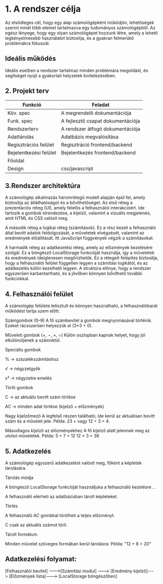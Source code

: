 # 1. A rendszer célja
Az elsődleges cél, hogy egy alap számológépként működjön, lehetőségek szerint minél több elemet tartalmazva egy tudományos számológépből. Az egész lényege, hogy egy olyan számológépet hozzunk létre, amely a lehető legkényelmesebb használatot biztosítja, és a gyakran felmerükő problémákra fókuszál.

## Ideális működés 
Ideális esetben a rendszer tartalmaz minden problémára megoldást, és segítséget nyújt a gyakorlati helyzetek kivitelezésében.

## 2. Projekt terv

| Funkció                     | Feladat                                   |
| ----------------------------| ------------------------------------------|
| Köv. spec                   | A megrendelő dokumentációja               |       
| Funk. spec                  | A fejlesztő csapat dokumentációja         |       
| Rendszerterv                | A rendszer átfogó dokumentációja          |      
| Adattárolás                 | Adatbázis megvalósítása                   |      
| Regisztrációs felület       | Regisztráció frontend/backend             |      
| Bejelentkezési felület      | Bejelentkezés frontend/backend            |       
| Főoldal                     |                                           |
| Design                      | css/javascript                            |



## 3.Rendszer architektúra
A számológép alkalmazás háromrétegű modell alapján épül fel, amely biztosítja az átláthatóságot és a bővíthetőséget.
Az első réteg a prezentációs réteg (UI), amely felelős a felhasználói interakcióért. Ide tartozik a gombok elrendezése, a kijelző, valamint a vizuális megjelenés, amit HTML és CSS valósít meg.

A második réteg a logikai réteg (számítások). Ez a rész kezeli a felhasználó által bevitt adatok feldolgozását, a műveletek elvégzését, valamint az eredmények előállítását. Itt JavaScript függvények végzik a számításokat.

A harmadik réteg az adatkezelési réteg, amely az előzmények kezelésére szolgál. Ez a böngésző LocalStorage funkcióját használja, így a műveletek és eredmények ideiglenesen megőrizhetők.
Ez a rétegelt felépítés biztosítja, hogy a felhasználói felület független legyen a számítási logikától, és az adatkezelés külön kezelhető legyen. A struktúra előnye, hogy a rendszer egyszerűen karbantartható, és a jövőben könnyen bővíthető további funkciókkal.

## 4. Felhasználói felület
A számológép felülete letisztult és könnyen használható, a felhasználóbarát működést tartja szem előtt.

Számgombok (0–9)
A fő számbevitel a gombok megnyomásával történik. Ezeket rácsszerűen helyezzük el (3×3 + 0).

Műveleti gombok (+, −, ×, ÷)
Külön oszlopban kapnak helyet, hogy jól elkülönüljenek a számoktól.

Speciális gombok

% → százalékszámításhoz

√ → négyzetgyök

x² → négyzetre emelés

Törlő gombok

C → az aktuális bevitt szám törlése

AC → minden adat törlése (kijelző + előzmények)

Nagy kijelzőmező
A legfelső részen található, ide kerül az aktuálisan bevitt szám és a művelet jele.
Példa: 23 + vagy 12 ÷ 3 = 4.

Másodlagos kijelző az előzményekhez
A fő kijelző alatt jelennek meg az utolsó műveletek.
Példa:
5 + 7 = 12
12 × 3 = 36

## 5. Adatkezelés 
A számológép egyszerű adatkezelést valósít meg, főként a képletek tárolására.

Tárolás módja

A böngésző LocalStorage funkcióját használjuka  a felhasználó kezelésre ..

A felhasználó elérheti az adatbázisban tárolt képleteket.

Törlés

A felhasználó AC gombbal törölheti a teljes előzményt.

C csak az aktuális számot törli.

Tárolt formátum

Minden művelet szöveges formában kerül tárolásra:
Példa: "12 + 8 = 20"

## Adatkezelési folyamat:
 [Felhasználói bevitel] --->[Számítási modul] ---> [Eredmény kijelző]---> [Előzmények lista]---> [LocalStorage böngészőben]
